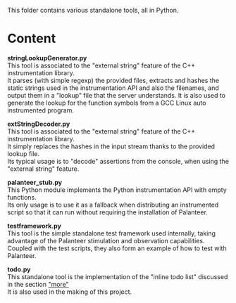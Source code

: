 This folder contains various standalone tools, all in Python.

Content
=======

**stringLookupGenerator.py** <br/>
This tool is associated to the "external string" feature of the C++ instrumentation library. <br/>
It parses (with simple regexp) the provided files, extracts and hashes the static strings used in the instrumentation API
and also the filenames, and output them in a "lookup" file that the server understands.
It is also used to generate the lookup for the function symbols from a GCC Linux auto instrumented program.

**extStringDecoder.py** <br/>
This tool is associated to the "external string" feature of the C++ instrumentation library. <br/>
It simply replaces the hashes in the input stream thanks to the provided lookup file. <br/>
Its typical usage is to "decode" assertions from the console, when using the "external string" feature.

**palanteer_stub.py** <br/>
This Python module implements the Python instrumentation API with empty functions. <br/>
Its only usage is to use it as a fallback when distributing an instrumented script so that it can run without
requiring the installation of Palanteer.

**testframework.py** <br/>
This tool is the simple standalone test framework used internally, taking advantage of the Palanteer stimulation and observation capabilities. <br/>
Coupled with the test scripts, they also form an example of how to test with Palanteer.

**todo.py** <br/>
This standalone tool is the implementation of the "inline todo list" discussed in the section ["more"](https://dfeneyrou.github.io/palanteer/more.md.html#more/thoughtsonsoftwarequality/awaytomanagetodos) <br/>
It is also used in the making of this project.
